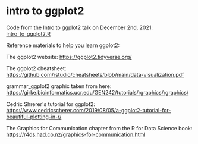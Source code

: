 
# intro to ggplot2 

Code from the Intro to ggplot2 talk on December 2nd, 2021: [intro_to_ggplot2.R](intro_to_ggplot2.R)

Reference materials to help you learn ggplot2:

The ggplot2 website: https://ggplot2.tidyverse.org/

The ggplot2 cheatsheet: https://github.com/rstudio/cheatsheets/blob/main/data-visualization.pdf

grammar_ggplot2 graphic taken from here: 
https://girke.bioinformatics.ucr.edu/GEN242/tutorials/rgraphics/rgraphics/

Cedric Shrerer's tutorial for ggplot2: https://www.cedricscherer.com/2019/08/05/a-ggplot2-tutorial-for-beautiful-plotting-in-r/

The Graphics for Communication chapter from the R for Data Science book: https://r4ds.had.co.nz/graphics-for-communication.html
